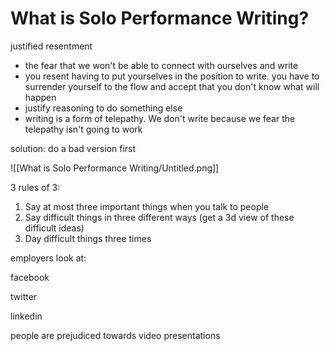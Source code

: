 # What is Solo Performance Writing?

justified resentment

- the fear that we won't be able to connect with ourselves and write
- you resent having to put yourselves in the position to write. you have to surrender yourself to the flow and accept that you don't know what will happen
- justify reasoning to do something else
- writing is a form of telepathy. We don't write because we fear the telepathy isn't going to work

solution: do a bad version first

![[What is Solo Performance Writing/Untitled.png]]

3 rules of 3:

1. Say at most three important things when you talk to people
2. Say difficult things in three different ways (get a 3d view of these difficult ideas)
3. Day difficult things three times

employers look at:

facebook

twitter

linkedin

people are prejudiced towards video presentations